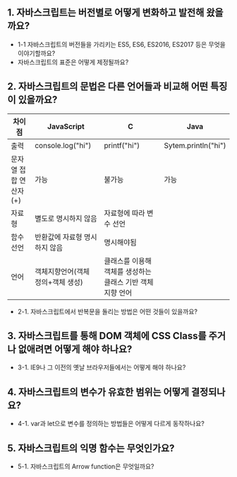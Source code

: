 ## 1. 자바스크립트는 버전별로 어떻게 변화하고 발전해 왔을까요?
 * 1-1 자바스크립트의 버전들을 가리키는 ES5, ES6, ES2016, ES2017 등은 무엇을 이야기할까요?
 * 자바스크립트의 표준은 어떻게 제정될까요?
## 2. 자바스크립트의 문법은 다른 언어들과 비교해 어떤 특징이 있을까요?
|차이점| JavaScript | C | Java |
|------|------------|---|------|
| 출력 | console.log("hi")|printf("hi")|Sytem.println("hi")|
| 문자열 접합 연산자(+) | 가능 | 불가능 | 가능 |
| 자료형 | 별도로 명시하지 않음 | 자료형에 따라 변수 선언 |
| 함수선언 | 반환값에 자료형 명시하지 않음 | 명시해야됨 |
| 언어 | 객체지향언어(객체 정의+객체 생성) | 클래스를 이용해 객체를 생성하는 클래스 기반 객체 지향 언어 |
 * 2-1. 자바스크립트에서 반복문을 돌리는 방법은 어떤 것들이 있을까요?
## 3. 자바스크립트를 통해 DOM 객체에 CSS Class를 주거나 없애려면 어떻게 해야 하나요?
 * 3-1. IE9나 그 이전의 옛날 브라우저들에서는 어떻게 해야 하나요?
## 4. 자바스크립트의 변수가 유효한 범위는 어떻게 결정되나요?
 * 4-1. var과 let으로 변수를 정의하는 방법들은 어떻게 다르게 동작하나요?
## 5. 자바스크립트의 익명 함수는 무엇인가요?
 * 5-1. 자바스크립트의 Arrow function은 무엇일까요?
